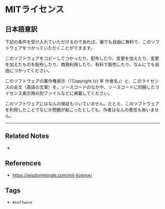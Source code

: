 # MITライセンス
## 日本語意訳
下記の条件を受け入れていただけるのであれば、誰でも自由に無料で、このソフトウェアをつかっていただくことができます。

このソフトウェアをコピーしてつかったり、配布したり、変更を加えたり、変更を加えたものを配布したり、商用利用したり、有料で販売したり、なんにでも自由につかってください。

このソフトウェアの著作権表示（「Copyright (c) 年 作者名」）と、このライセンスの全文（英語の文章）を、ソースコードのなかや、ソースコードに同梱したライセンス表示用の別ファイルなどに掲載してください。

このソフトウェアにはなんの保証もついていません。たとえ、このソフトウェアを利用したことでなにか問題が起こったとしても、作者はなんの責任も負いません。

---
## Related Notes
- 

## References
- https://wisdommingle.com/mit-license/

## Tags
- `#software` 